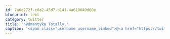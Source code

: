 ```yaml
---
id: 7a6e272f-e0a2-45d7-b141-4a610049d60e
blueprint: text
category: twitter
title: "'@dmantyka Totally."
caption: '<span class="username username_linked">@<a href="https://twitter.com/dmantyka" title="Daylin Mantyka">dmantyka</a></span> Totally.'
---
```

